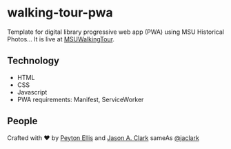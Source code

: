 # walking-tour-pwa
Template for digital library progressive web app (PWA) using MSU Historical Photos... It is live at [MSUWalkingTour](https://arc.lib.montana.edu/msu-photos/walking-tour/).

## Technology

* HTML
* CSS
* Javascript
* PWA requirements: Manifest, ServiceWorker

## People

Crafted with :heart: by [Peyton Ellis](https://github.com/PeytonEllis) and [Jason A. Clark](http://www.jasonclark.info) sameAs [@jaclark](https://twitter.com/jaclark)

